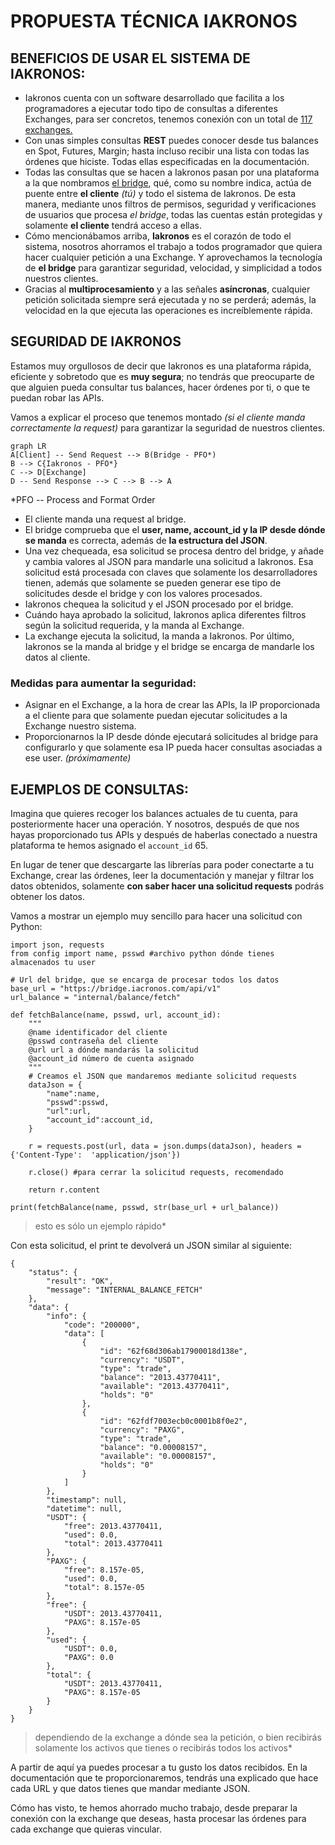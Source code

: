 # PROPUESTA TÉCNICA IAKRONOS
## BENEFICIOS DE USAR EL SISTEMA DE IAKRONOS:
- Iakronos cuenta con un software desarrollado que facilita a los programadores a ejecutar todo tipo de consultas a diferentes Exchanges, para ser concretos, tenemos conexión con un total de [117 exchanges.](https://github.com/ccxt/ccxt/wiki/Exchange-Markets)
- Con unas simples consultas **REST** puedes conocer desde tus balances en Spot, Futures, Margin; hasta incluso recibir una lista con todas las órdenes que hiciste. Todas ellas especificadas en la documentación.
- Todas las consultas que se hacen a Iakronos pasan por una plataforma a la que nombramos [el bridge](https://bridge.iacronos.com/), qué, como su nombre indica, actúa de puente entre **el cliente** *(tú)* y todo el sistema de Iakronos. De esta manera, mediante unos filtros de permisos, seguridad y verificaciones de usuarios que procesa *el bridge*, todas las cuentas están protegidas y solamente **el cliente** tendrá acceso a ellas.
- Cómo mencionábamos arriba, **Iakronos** es el corazón de todo el sistema, nosotros ahorramos el trabajo a todos programador que quiera hacer cualquier petición a una Exchange. Y aprovechamos la tecnología de **el bridge** para garantizar seguridad, velocidad, y simplicidad a todos nuestros clientes.
- Gracias al **multiprocesamiento** y a las señales **asíncronas**, cualquier petición solicitada siempre será ejecutada y no se perderá; además, la velocidad en la que ejecuta las operaciones es increíblemente rápida.

## SEGURIDAD DE IAKRONOS
Estamos muy orgullosos de decir que Iakronos es una plataforma rápida, eficiente y sobretodo que es **muy segura**; no tendrás que preocuparte de que alguien pueda consultar tus balances, hacer órdenes por ti, o que te puedan robar las APIs. 

Vamos a explicar el proceso que tenemos montado *(si el cliente manda correctamente la request)* para garantizar la seguridad de nuestros clientes.

```mermaid
graph LR
A[Client] -- Send Request --> B(Bridge - PFO*)
B --> C{Iakronos - PFO*}
C --> D[Exchange]
D -- Send Response --> C --> B --> A
```
*PFO -- Process and Format Order

- El cliente manda una request al bridge.
- El bridge comprueba que el **user, name, account_id y la IP desde dónde se manda** es correcta, además de **la estructura del JSON**.
- Una vez chequeada, esa solicitud se procesa dentro del bridge, y añade y cambia valores al JSON para mandarle una solicitud a Iakronos. Esa solicitud está procesada con claves que solamente los desarrolladores tienen, además que solamente se pueden generar ese tipo de solicitudes desde el bridge y con los valores procesados.
- Iakronos chequea la solicitud y el JSON procesado por el bridge.
- Cuándo haya aprobado la solicitud, Iakronos aplica diferentes filtros según la solicitud requerida, y la manda al Exchange.
- La exchange ejecuta la solicitud, la manda a Iakronos. Por último, Iakronos se la manda al bridge y el bridge se encarga de mandarle los datos al cliente.

### Medidas para aumentar la seguridad:
- Asignar en el Exchange, a la hora de crear las APIs, la IP proporcionada a el cliente para que solamente puedan ejecutar solicitudes a la Exchange nuestro sistema.
- Proporcionarnos la IP desde dónde ejecutará solicitudes al bridge para configurarlo y que solamente esa IP pueda hacer consultas asociadas a ese user. *(próximamente)*


## EJEMPLOS DE CONSULTAS:
Imagina que quieres recoger los balances actuales de tu cuenta, para posteriormente hacer una operación. Y nosotros, después de que nos hayas proporcionado tus APIs y después de haberlas conectado a nuestra plataforma te hemos asignado el `account_id` 65.

En lugar de tener que descargarte las librerías para poder conectarte a tu Exchange, crear las órdenes, leer la documentación y manejar y filtrar los datos obtenidos, solamente **con saber hacer una solicitud requests** podrás obtener los datos.

Vamos a mostrar un ejemplo muy sencillo para hacer una solicitud con Python:

```
import json, requests
from config import name, psswd #archivo python dónde tienes almacenados tu user

# Url del bridge, que se encarga de procesar todos los datos
base_url = "https://bridge.iacronos.com/api/v1"
url_balance = "internal/balance/fetch"

def fetchBalance(name, psswd, url, account_id):
	"""
	@name identificador del cliente
	@psswd contraseña del cliente
	@url url a dónde mandarás la solicitud
	@account_id número de cuenta asignado
	"""
	# Creamos el JSON que mandaremos mediante solicitud requests
	dataJson = {
		"name":name,
		"psswd":psswd,
		"url":url,
		"account_id":account_id,
	}
	
	r = requests.post(url, data = json.dumps(dataJson), headers = {'Content-Type':  'application/json'})

	r.close() #para cerrar la solicitud requests, recomendado

	return r.content

print(fetchBalance(name, psswd, str(base_url + url_balance)) 	
```
>esto es sólo un ejemplo rápido*

Con esta solicitud, el print te devolverá un JSON similar al siguiente:
```
{
	"status": {
		"result": "OK",
		"message": "INTERNAL_BALANCE_FETCH"
	},
	"data": {
		"info": {
			"code": "200000",
			"data": [
				{
					"id": "62f68d306ab17900018d138e",
					"currency": "USDT",
					"type": "trade",
					"balance": "2013.43770411",
					"available": "2013.43770411",
					"holds": "0"
				},
				{
					"id": "62fdf7003ecb0c0001b8f0e2",
					"currency": "PAXG",
					"type": "trade",
					"balance": "0.00008157",
					"available": "0.00008157",
					"holds": "0"
				}
			]
		},
		"timestamp": null,
		"datetime": null,
		"USDT": {
			"free": 2013.43770411,
			"used": 0.0,
			"total": 2013.43770411
		},
		"PAXG": {
			"free": 8.157e-05,
			"used": 0.0,
			"total": 8.157e-05
		},
		"free": {
			"USDT": 2013.43770411,
			"PAXG": 8.157e-05
		},
		"used": {
			"USDT": 0.0,
			"PAXG": 0.0
		},
		"total": {
			"USDT": 2013.43770411,
			"PAXG": 8.157e-05
		}
	}
}
```
>dependiendo de la exchange a dónde sea la petición, o bien recibirás solamente los activos que tienes o recibirás todos los activos*

A partir de aquí ya puedes procesar a tu gusto los datos recibidos. En la documentación que te proporcionaremos, tendrás una explicado que hace cada URL y que datos tienes que mandar mediante JSON.

Cómo has visto, te hemos ahorrado mucho trabajo, desde preparar la conexión con la exchange que deseas, hasta procesar las órdenes para cada exchange que quieras vincular.
